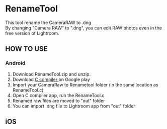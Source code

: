 # RenameTool
<p>This tool rename the CameraRAW to .dng<br>
By changing "Camera RAW" to ".dng", you can edit RAW photos even in the free version of Lightroom.
</p>
<h2>HOW TO USE</h2>
<h3>Android</h3>
<ol>
    <li>Download RenameTool.zip and unzip.</li>
    <li>Download <a href = "https://play.google.com/store/apps/details?id=com.dztall.ccr.android.admob">C compiler </a>on Google play  </li>
    <li>Import your CameraRaw to Renametool folder (in the same location as RenameTool.c)</li>
    <li>Open C compiler app, run the RenameTool.c</li>
    <li>Renamed raw files are moved to "out" folder</li>
    <li>You can import .dng file to Lightroom app from "out" folder</li>
</ol>

<h2>iOS</h2>
